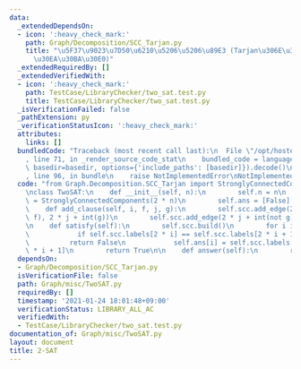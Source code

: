 ```yaml
---
data:
  _extendedDependsOn:
  - icon: ':heavy_check_mark:'
    path: Graph/Decomposition/SCC_Tarjan.py
    title: "\u5F37\u9023\u7D50\u6210\u5206\u5206\u89E3 (Tarjan\u306E\u30A2\u30EB\u30B4\
      \u30EA\u30BA\u30E0)"
  _extendedRequiredBy: []
  _extendedVerifiedWith:
  - icon: ':heavy_check_mark:'
    path: TestCase/LibraryChecker/two_sat.test.py
    title: TestCase/LibraryChecker/two_sat.test.py
  _isVerificationFailed: false
  _pathExtension: py
  _verificationStatusIcon: ':heavy_check_mark:'
  attributes:
    links: []
  bundledCode: "Traceback (most recent call last):\n  File \"/opt/hostedtoolcache/Python/3.9.4/x64/lib/python3.9/site-packages/onlinejudge_verify/documentation/build.py\"\
    , line 71, in _render_source_code_stat\n    bundled_code = language.bundle(stat.path,\
    \ basedir=basedir, options={'include_paths': [basedir]}).decode()\n  File \"/opt/hostedtoolcache/Python/3.9.4/x64/lib/python3.9/site-packages/onlinejudge_verify/languages/python.py\"\
    , line 96, in bundle\n    raise NotImplementedError\nNotImplementedError\n"
  code: "from Graph.Decomposition.SCC_Tarjan import StronglyConnectedComponents\n\n\
    \nclass TwoSAT:\n    def __init__(self, n):\n        self.n = n\n        self.scc\
    \ = StronglyConnectedComponents(2 * n)\n        self.ans = [False] * self.n\n\n\
    \    def add_clause(self, i, f, j, g):\n        self.scc.add_edge(2 * i + int(not\
    \ f), 2 * j + int(g))\n        self.scc.add_edge(2 * j + int(not g), 2 * i + int(f))\n\
    \n    def satisfy(self):\n        self.scc.build()\n        for i in range(self.n):\n\
    \            if self.scc.labels[2 * i] == self.scc.labels[2 * i + 1]:\n      \
    \          return False\n            self.ans[i] = self.scc.labels[2 * i] < self.scc.labels[2\
    \ * i + 1]\n        return True\n\n    def answer(self):\n        return self.ans\n"
  dependsOn:
  - Graph/Decomposition/SCC_Tarjan.py
  isVerificationFile: false
  path: Graph/misc/TwoSAT.py
  requiredBy: []
  timestamp: '2021-01-24 18:01:48+09:00'
  verificationStatus: LIBRARY_ALL_AC
  verifiedWith:
  - TestCase/LibraryChecker/two_sat.test.py
documentation_of: Graph/misc/TwoSAT.py
layout: document
title: 2-SAT
---
```

